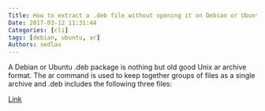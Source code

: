 ```yaml
---
Title: How to extract a .deb file without opening it on Debian or Ubuntu
Date: 2017-03-12 11:31:44
Categories: [cli]
tags: [debian, ubuntu, ar]
Authors: sedlav
---
```


A Debian or Ubuntu .deb package is nothing but old good Unix ar archive format. The ar command is used to keep together groups of files as a single archive and .deb includes the following three files:

[Link](https://www.cyberciti.biz/faq/how-to-extract-a-deb-file-without-opening-it-on-debian-or-ubuntu-linux/)
